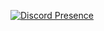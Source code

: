[![Discord Presence](https://lanyard.cnrad.dev/api/388869946513293322)](https://discord.com/users/388869946513293322)
